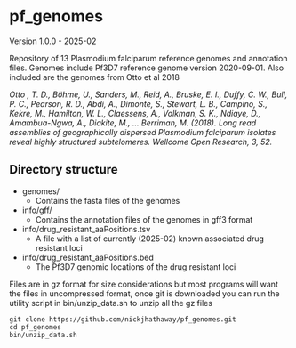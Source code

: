 # pf\_genomes
Version 1.0.0 - 2025-02

Repository of 13 Plasmodium falciparum reference genomes and annotation files. Genomes include Pf3D7 reference genome version 2020-09-01. Also included are the genomes from Otto et al 2018  


*Otto , T. D., Böhme, U., Sanders, M., Reid, A., Bruske, E. I., Duffy, C. W., Bull, P. C., Pearson, R. D., Abdi, A., Dimonte, S., Stewart, L. B., Campino, S., Kekre, M., Hamilton, W. L., Claessens, A., Volkman, S. K., Ndiaye, D., Amambua-Ngwa, A., Diakite, M., … Berriman, M. (2018). Long read assemblies of geographically dispersed Plasmodium falciparum isolates reveal highly structured subtelomeres. Wellcome Open Research, 3, 52.*


## Directory structure

*  genomes/  
	*	 Contains the fasta files of the genomes 
*	info/gff/
	*	 Contains the annotation files of the genomes in gff3 format 
*	info/drug_resistant_aaPositions.tsv
	*  A file with a list of currently (2025-02) known associated drug resistant loci 
*  info/drug_resistant_aaPositions.bed  
	*  The Pf3D7 genomic locations of the drug resistant loci 


Files are in gz format for size considerations but most programs will want the files in uncompressed format, once git is downloaded you can run the utility script in bin/unzip_data.sh to unzip all the gz files 

```
git clone https://github.com/nickjhathaway/pf_genomes.git
cd pf_genomes
bin/unzip_data.sh
```

   